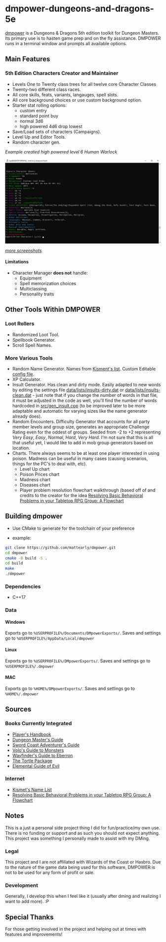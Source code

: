 # dmpower-dungeons-and-dragons-5e

[dmpower](https://github.com/mattearly/dmpower-dungeons-and-dragons-5e) is a Dungeons & Dragons 5th edition toolkit for Dungeon Masters. Its primary use is to hasten game prep and on the fly assistance. DMPOWER runs in a terminal window and prompts all available options.  

## Main Features

### 5th Edition Characters Creator and Maintainer

- Levels One to Twenty class trees for all twelve core Character Classes
- Twenty-two different class races.
- All core skills, feats, variants, langauges, spell slots.
- All core background choices or use custom background option.
- Starter stat rolling options:
  - custom entry 
  - standard point buy
  - normal 3d6
  - high powered 4d6 drop lowest
- Save/Load sets of characters (Campaigns).
- Level Up and Editor Tools.
- Random character gen.

_Example created high powered level 6 Human Warlock_

<img src="docs\Level 6 High Powered Warlock Screenshot 2021-11-30.png" align="center">

_[more screenshots](https://imgur.com/a/S3t73rI)_

#### Limitations

- Character Manager **does not** handle: 
  - Equipment
  - Spell memorization choices
  - Multiclassing
  - Personality traits

## Other Tools Within DMPOWER

### Loot Rollers

- Randomized Loot Tool. 
- Spellbook Generator.
- Scroll Spell Names.

### More Various Tools

- Random Name Generator. Names from [Kisment's list](http://www.dnd.kismetrose.com/pdfs/KismetsFantasyNames.pdf). Custom Editable [config file](data/lists/lists/names.dat).
- XP Calculator.
- Insult Generator. Has clean and dirty mode. Easily adapted to new words by editing the settings file [data/lists/insults-dirty.dat](data/lists/insults-dirty.dat) or [data/lists/insults-clean.dat](data/lists/insults-clean.dat) - just note that if you change the number of words in that file, it must be adjusted in the code as well, you'll find the number of words hardcoded in [src/gen_insult.cpp](src/gen_insult.cpp) (to be improved later to be more adaptable and automatic for varying sizes like the name generator already does).
- Random Encounters. Difficulty Generator that accounts for all party member levels and group size, generates an appropriate Challenge Rating even for the oddest of groups. Seeded from -2 to +2 representing _Very Easy_, _Easy_, _Normal_, _Hard_, _Very Hard_. I'm not sure that this is all that useful yet, I would like to add in mob group generators based on location.
- Charts. There always seems to be at least one player interested in using poison. Madness can be useful in many cases (causing scenarios, things for the PC's to deal with, etc).
  - Level Up chart
  - Poison Prices chart
  - Madness chart
  - Diseases chart
  - Player problem resolution flowchart walkthrough (based off of and credits to the creator for the idea [Resolving Basic Behavioral Problems in your Tabletop RPG Group: A Flowchart](https://www.reddit.com/r/rpg/comments/3avp57/resolving_basic_behavioral_problems_in_your/)

## Building dmpower

- Use CMake to generate for the toolchain of your preference

- example:
```bash
git clone https://github.com/mattearly/dmpower.git
cd dmpower
cmake -B build -S .
cd build
make
./dmpower
```

### Dependencies

- C++17

### Data

#### Windows

Exports go to `%USERPROFILE%/Documents/DMpowerExports/`.  Saves and settings go to `%USERPROFILE%/AppData/Local/dmpower`
 
#### Linux

Exports go to `%USERPROFILE%/DMpowerExports/`.  Saves and settings go to `%USERPROFILE%/.dmpower`

#### MAC

Exports go to `%HOME%/DMpowerExports/`.  Saves and settings go to `%HOME%/.dmpower`

## Sources

### Books Currently Integrated  

- [Player's Handbook](http://dnd.wizards.com/products/tabletop-games/rpg-products/rpg_playershandbook)
- [Dungeon Master's Guide](http://dnd.wizards.com/products/tabletop-games/rpg-products/dungeon-masters-guide)
- [Sword Coast Adventurer's Guide](http://dnd.wizards.com/products/tabletop-games/rpg-products/sc-adventurers-guide)
- [Volo's Guide to Monsters](http://dnd.wizards.com/products/tabletop-games/rpg-products/volos-guide-to-monsters)
- [Wayfinder's Guide to Eberron](https://www.dmsguild.com/product/247882/wayfinders-guide-to-eberron-5e)
- [The Tortle Package](https://www.dmsguild.com/product/221716/Tortle-Package-5e)
- [Elemental Guide of Evil](https://www.dmsguild.com/product/145542/Elemental-Evil-Players-Companion-5e)

### Internet

- [Kismet's Name List](http://www.dnd.kismetrose.com/MyCharacterNameList.html)
- [Resolving Basic Behavioral Problems in your Tabletop RPG Group: A Flowchart](https://www.reddit.com/r/rpg/comments/3avp57/resolving_basic_behavioral_problems_in_your/)

## Notes


This is a just a personal side project thing I did for fun/practice/my own use. There is no funding or support and as such you should not expect anything. This project was something I personally made to assist with my DMing. 

### Legal

This project and I are not affiliated with Wizards of the Coast or Hasbro. Due to the nature of the game data being used for this software, DMPOWER is not to be used for any form of profit or sale.

### Development

Generally, I develop this when I feel like it (usually after dming and realizing I want to add more). :P

## Special Thanks

For those getting involved in the project and helping out at times with features and improvements!
